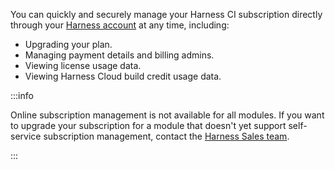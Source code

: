 You can quickly and securely manage your Harness CI subscription directly through your [Harness account](https://app.harness.io) at any time, including:

* Upgrading your plan.
* Managing payment details and billing admins.
* Viewing license usage data.
* Viewing Harness Cloud build credit usage data.

:::info

Online subscription management is not available for all modules. If you want to upgrade your subscription for a module that doesn't yet support self-service subscription management, contact the [Harness Sales team](https://www.harness.io/pricing?module=cd#).

:::